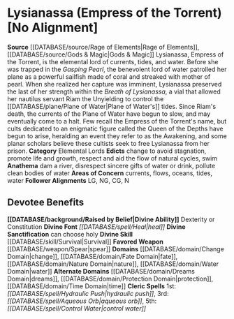 ﻿---
ability:
- Dexterity
- Constitution
ability_boost:
- Dexterity
- Constitution
alignment: No Alignment
deity:
- '[[DATABASE/deity/Lysianassa|Lysianassa]]'
deity_category: Elemental Lords
divine_font: Heal
domain:
- '[[DATABASE/domain/Change Domain|Change]]'
- '[[DATABASE/domain/Dreams Domain|Dreams]]'
- '[[DATABASE/domain/Fate Domain|Fate]]'
- '[[DATABASE/domain/Nature Domain|Nature]]'
- '[[DATABASE/domain/Protection Domain|Protection]]'
- '[[DATABASE/domain/Time Domain|Time]]'
- '[[DATABASE/domain/Water Domain|Water]]'
favored_weapon: '[[DATABASE/weapon/Spear|Spear]]'
follower_alignment:
- LG
- NG
- N
- CG
id: '105'
name: Lysianassa
rarity: Common
skill:
- '[[DATABASE/skill/Survival|Survival]]'
source: '[[DATABASE/source/Rage of Elements|Rage of Elements]]'
type: Deity

---
# Lysianassa (Empress of the Torrent) [No Alignment]

**Source** [[DATABASE/source/Rage of Elements|Rage of Elements]], [[DATABASE/source/Gods & Magic|Gods & Magic]] 
Lysianassa, Empress of the Torrent, is the elemental lord of currents, tides, and water. Before she was trapped in the _Gasping Pearl_, the benevolent lord of water patrolled her plane as a powerful sailfish made of coral and streaked with mother of pearl. When she realized her capture was imminent, Lysianassa preserved the last of her strength within the _Breath of Lysianassa_, a vial that allowed her nautilus servant Riam the Unyielding to control the [[DATABASE/plane/Plane of Water|Plane of Water's]] tides. Since Riam's death, the currents of the Plane of Water have begun to slow, and may eventually come to a halt. Few recall the Empress of the Torrent's name, but cults dedicated to an enigmatic figure called the Queen of the Depths have begun to arise, heralding an event they refer to as the Awakening, and some planar scholars believe these cultists seek to free Lysianassa from her prison.
**Category** Elemental Lords
**Edicts** change to avoid stagnation, promote life and growth, respect and aid the flow of natural cycles, swim
**Anathema** dam a river, disrespect sincere gifts of water or drink, pollute clean bodies of water
**Areas of Concern** currents, flows, oceans, tides, water
**Follower Alignments** LG, NG, CG, N

## Devotee Benefits

**[[DATABASE/background/Raised by Belief|Divine Ability]]** Dexterity or Constitution
**Divine Font** _[[DATABASE/spell/Heal|heal]]_
**Divine Sanctification** can choose holy
**Divine Skill** [[DATABASE/skill/Survival|Survival]]
**Favored Weapon** [[DATABASE/weapon/Spear|spear]]
**Domains** [[DATABASE/domain/Change Domain|change]], [[DATABASE/domain/Fate Domain|fate]], [[DATABASE/domain/Nature Domain|nature]], [[DATABASE/domain/Water Domain|water]]
**Alternate Domains** [[DATABASE/domain/Dreams Domain|dreams]], [[DATABASE/domain/Protection Domain|protection]], [[DATABASE/domain/Time Domain|time]]
**Cleric Spells** 1st: _[[DATABASE/spell/Hydraulic Push|hydraulic push]]_, 3rd: _[[DATABASE/spell/Aqueous Orb|aqueous orb]]_, 5th: _[[DATABASE/spell/Control Water|control water]]_